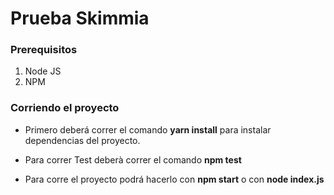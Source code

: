 # Prueba Skimmia

### Prerequisitos
1. Node JS
2. NPM

### Corriendo el proyecto
* Primero deberá correr el comando **yarn install** para instalar dependencias del proyecto.

* Para correr Test deberà correr el comando **npm test**

* Para corre el proyecto podrá hacerlo con **npm start** o con **node index.js**